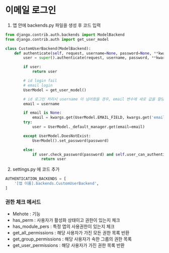 # 이메일 로그인

1. 앱 안에 backends.py 파일을 생성 후 코드 입력
```python
from django.contrib.auth.backends import ModelBackend
from django.contrib.auth import get_user_model

class CustomUserBackend(ModelBackend):
    def authenticate(self, request, username=None, password=None, **kwargs):
        user = super().authenticate(request, username, password, **kwargs)

        if user:
            return user

        # id login fail
        # email login
        UserModel = get_user_model()

        # id 로그인 처리시 username 이 넘어왔을 경우, email 변수에 새로 값을 할당하기 위해
        email = username

        if email is None:
            email = kwargs.get(UserModel.EMAIL_FIELD, kwargs.get('email'))
        try:
            user = UserModel._default_manager.get(email=email)

        except UserModel.DoesNotExist:
            UserModel().set_password(password)

        else:
            if user.check_password(password) and self.user_can_authenticate(user):
                return user
```

2. settings.py 에 코드 추가
```python
AUTHENTICATION_BACKENDS = [
    '[앱 이름].backends.CustomUserBackend',
]
```

### 권한 체크 메서드
- Mehote : 기능
- has_perm : 사용자가 활성화 상태이고 권한이 있는지 체크
- has_module_pers : 특정 앱의 사용권한이 있는지 체크
- get_all_permissions : 해당 사용자가 가진 모든 권한 목록 반환
- get_group_permissions : 해당 사용자가 속한 그룹의 권한 목록 
- get_user_permissions : 해당 사용자가 가진 권한 목록 반환
